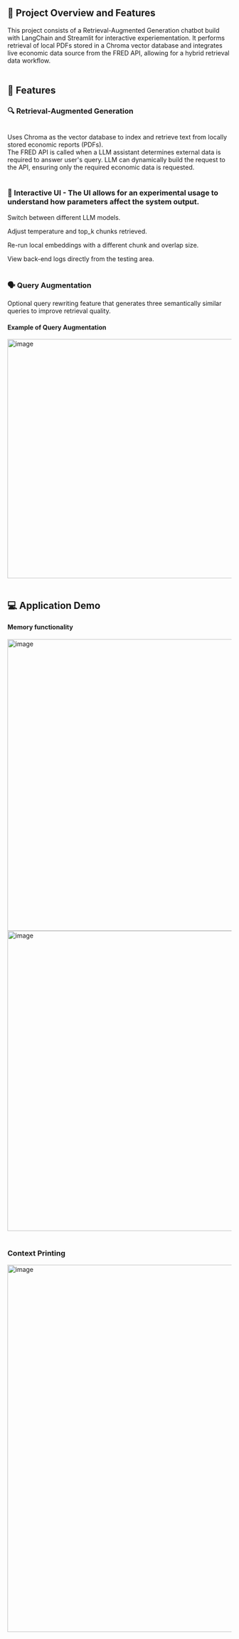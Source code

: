 ## 📝 Project Overview and Features
This project consists of a Retrieval-Augmented Generation chatbot build with LangChain and Streamlit for 
interactive experiementation. It performs retrieval of local PDFs stored in a Chroma vector database
and integrates live economic data source from the FRED API, allowing for a hybrid retrieval data workflow.
<br>
<br>
## 🚀 Features

### 🔍 Retrieval-Augmented Generation
<br>
Uses Chroma as the vector database to index and retrieve text from locally stored economic reports (PDFs).
<br>
The FRED API is called when a LLM assistant determines external data is required to answer user's query. LLM can dynamically build the request to the API, ensuring only the required economic data is requested.

<br>
<br>

### 🧮 Interactive UI - The UI allows for an experimental usage to understand how parameters affect the system output.

Switch between different LLM models.

Adjust temperature and top_k chunks retrieved.

Re-run local embeddings with a different chunk and overlap size.

View back-end logs directly from the testing area.
<br>
<br>
### 🗣️ Query Augmentation

Optional query rewriting feature that generates three semantically similar queries to improve retrieval quality.

#### Example of Query Augmentation

<img width="1853" height="538" alt="image" src="https://github.com/user-attachments/assets/e0e25feb-e5b9-4973-a0cf-bce0a349c04e" />

<br>
<br>

## 💻 Application Demo


#### Memory functionality
<img width="1763" height="656" alt="image" src="https://github.com/user-attachments/assets/eb7cc8d1-fcc8-4e6d-bdc0-94c68295b441" />
<br>
<img width="1438" height="675" alt="image" src="https://github.com/user-attachments/assets/aff8ca2d-c2b7-414d-9a16-219c88ca2aa6" />
<br>
<br>

### Context Printing

<img width="1879" height="826" alt="image" src="https://github.com/user-attachments/assets/09631fc8-b17d-425e-be11-fdf1bef25300" />

